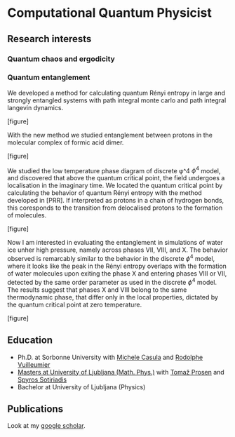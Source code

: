 # Computational Quantum Physicist




## Research interests

### Quantum chaos and ergodicity


### Quantum entanglement

We developed a method for calculating quantum Rényi entropy in large and strongly entangled systems with path integral monte carlo and path integral langevin dynamics. 

[figure]

With the new method we studied entanglement between protons in the molecular complex of formic acid dimer. 

[figure]

We studied the low temperature phase diagram of discrete φ^4 $`\phi^4`$ model, and discovered that above the quantum critical point, the field undergoes a localisation in the imaginary time. We located the quantum critical point by calculating the behavior of quantum Rényi entropy with the method developed in [PRR]. 
If interpreted as protons in a chain of hydrogen bonds, this coresponds to the transition from delocalised protons to the formation of molecules. 

[figure]

Now I am interested in evaluating the entanglement in simulations of water ice unher high pressure, namely across phases VII, VIII, and X. The behavior observed is remarcably similar to the behavior in the discrete $`\phi^4`$ model, where it looks like the peak in the Rényi entropy overlaps with the formation of water molecules upon exiting the phase X and entering phases VIII or VII, detected by the same order parameter as used in the discrete $`\phi^4`$ model. The results suggest that phases X and VIII belong to the same thermodynamic phase, that differ only in the local properties, dictated by the quantum critical point at zero temperature.

[figure]


## Education
- Ph.D. at Sorbonne University with [Michele Casula](http://www-ext.impmc.upmc.fr/~casula/) and [Rodolphe Vuilleumier](https://scholar.google.com/citations?user=kmAqQqMAAAAJ&hl=en)
- [Masters at University of Ljubljana (Math. Phys.)](https://repozitorij.uni-lj.si/IzpisGradiva.php?id=117645&lang=eng) with [Tomaž Prosen](https://chaos.fmf.uni-lj.si/members/professor-tomaz-prosen/) and [Spyros Sotiriadis](https://www.physics.uoc.gr/en/faculty/s.sotiriadis)
- Bachelor at University of Ljubljana (Physics)

## Publications
Look at my [google scholar](https://scholar.google.com/citations?user=OPxh1gMAAAAJ&hl=en).


